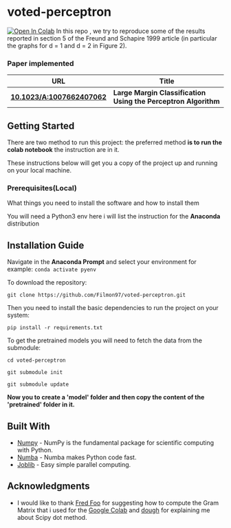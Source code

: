 # voted-perceptron
[![Open In Colab](https://colab.research.google.com/assets/colab-badge.svg)](https://github.com/Filmon97/voted-perceptron/blob/master/voted-perceptron.ipynb)
In this repo , we try to reproduce some of the results reported in section 5 of the Freund and Schapire 1999 article (in particular the graphs for d = 1 and d = 2 in Figure 2).

### Paper implemented  
| URL |  Title | 
| --- |  ----- |
|[**10.1023/A:1007662407062**](https://link.springer.com/content/pdf/10.1023/A:1007662407062.pdf) | **Large Margin Classification Using the Perceptron Algorithm** |

## Getting Started
There are two method to run this project:
the preferred method **is to run the colab notebook** the instruction are in it.

These instructions below will get you a copy of the project up and running on your local machine.

### Prerequisites(Local)

What things you need to install the software and how to install them

You will need a Python3 env here i will list the instruction for the **Anaconda** distribution 

## Installation Guide

Navigate in the **Anaconda Prompt** and select your environment for example:
`conda activate pyenv`

To download the repository:

`git clone https://github.com/Filmon97/voted-perceptron.git`

Then you need to install the basic dependencies to run the project on your system:

`pip install -r requirements.txt`


To get the pretrained models you will need to fetch the data from the submodule:

`cd voted-perceptron`

`git submodule init`

`git submodule update`

**Now you to create a 'model' folder and then copy the content of the 'pretrained' folder in it.**

## Built With
* [Numpy](https://numpy.org/) - NumPy is the fundamental package for scientific computing with Python. 
* [Numba](http://numba.pydata.org/) - Numba makes Python code fast.
* [Joblib](https://joblib.readthedocs.io/en/latest/) - Easy simple parallel computing.


## Acknowledgments

* I would like to thank [Fred Foo](https://stackoverflow.com/questions/17720151/how-to-speed-up-kernelize-perceptron-using-parallelization) for suggesting how to compute the Gram Matrix that i used for the [Google Colab](https://colab.research.google.com/) and [dough](https://stackoverflow.com/questions/9478791/is-there-an-enhanced-numpy-scipy-dot-method) for explaining me about Scipy dot method.

